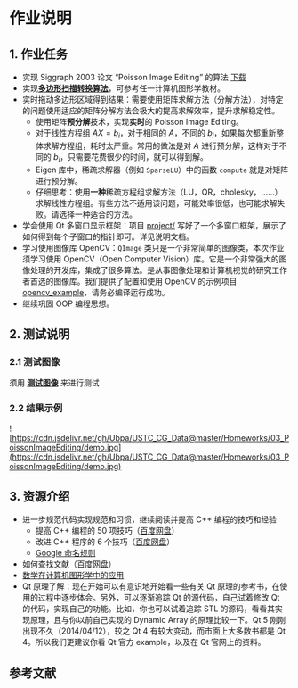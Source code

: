 # 作业说明

## 1. 作业任务

- 实现 Siggraph 2003 论文 “Poisson Image Editing” 的算法 [下载](https://www.cs.jhu.edu/~misha/Fall07/Papers/Perez03.pdf)
- 实现[**多边形扫描转换算法**](ScanningLine.md)，可参考任一计算机图形学教材。
- 实时拖动多边形区域得到结果：需要使用矩阵求解方法（分解方法），对特定的问题使用适应的矩阵分解方法会极大的提高求解效率，提升求解稳定性。
  - 使用矩阵**预分解**技术，实现**实时**的 Poisson Image Editing。
  - 对于线性方程组 $AX=b_i$，对于相同的 $A$，不同的 $b_i$，如果每次都重新整体求解方程组，耗时太严重。常用的做法是对 $A$ 进行预分解，这样对于不同的 $b_i$，只需要花费很少的时间，就可以得到解。
  - Eigen 库中，稀疏求解器（例如 `SparseLU`）中的函数 `compute` 就是对矩阵进行预分解。
  - 仔细思考：使用**一种**稀疏方程组求解方法（LU，QR，cholesky，……）求解线性方程组。有些方法不适用该问题，可能效率很低，也可能求解失败。请选择一种适合的方法。
- 学会使用 Qt 多窗口显示框架：项目 [project/](../project/)  写好了一个多窗口框架，展示了如何得到每个子窗口的指针即可。详见说明文档。
- 学习使用图像库 OpenCV：`QImage` 类只是一个非常简单的图像类，本次作业须学习使用 OpenCV（Open Computer Vision）库。它是一个非常强大的图像处理的开发库，集成了很多算法。是从事图像处理和计算机视觉的研究工作者首选的图像库。我们提供了配置和使用 OpenCV 的示例项目 [opencv_example](opencv_example/)，请务必编译运行成功。
- 继续巩固 OOP 编程思想。

## 2. 测试说明

### 2.1 测试图像

须用 [**测试图像**](../project/data/) 来进行测试

### 2.2 结果示例

![https://cdn.jsdelivr.net/gh/Ubpa/USTC_CG_Data@master/Homeworks/03_PoissonImageEditing/demo.jpg](https://cdn.jsdelivr.net/gh/Ubpa/USTC_CG_Data@master/Homeworks/03_PoissonImageEditing/demo.jpg)

## 3. 资源介绍

- 进一步规范代码实现规范和习惯，继续阅读并提高 C++ 编程的技巧和经验
  - 提高 C++ 编程的 50 项技巧（[百度网盘](http://pan.baidu.com/s/1gdECTBd)）
  - 改进 C++ 程序的 6 个技巧（[百度网盘](http://pan.baidu.com/s/1ntNojhf)）
  - [Google 命名规则](http://zh-google-styleguide-fix.readthedocs.org/en/latest/google-cpp-styleguide/naming.html) 
- 如何查找文献（[百度网盘](http://pan.baidu.com/s/1o6z56T8)）
- [数学在计算机图形学中的应用](http://staff.ustc.edu.cn/~lgliu/Resources/CG/Math_for_CG_Turk_CN.htm) 
- Qt 原理了解：现在开始可以有意识地开始看一些有关 Qt 原理的参考书，在使用的过程中逐步体会。另外，可以逐渐追踪 Qt 的源代码，自己试着修改 Qt 的代码，实现自己的功能。比如，你也可以试着追踪 STL 的源码，看看其实现原理，且与你以前自己实现的 Dynamic Array 的原理比较一下。Qt 5 刚刚出现不久（2014/04/12），较之 Qt 4 有较大变动，而市面上大多数书都是 Qt 4。所以我们更建议你看 Qt 官方 example，以及在 Qt 官网上的资料。

## 参考文献

[^03Perez]: Pérez P, Gangnet M, Blake A. [**Poisson image editing**](https://www.cs.jhu.edu/~misha/Fall07/Papers/Perez03.pdf), ACM Transactions on Graphics (Proc. SIGGRAPH), 22(3): 313-318, 2003. 

